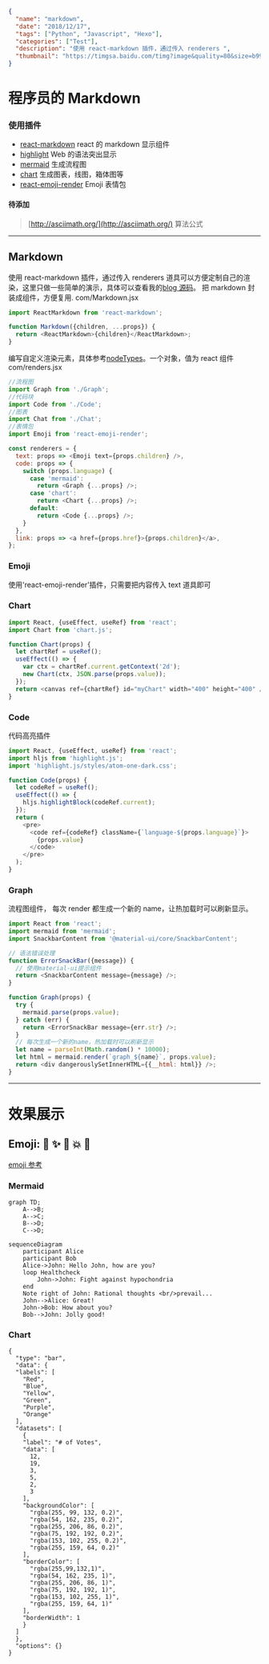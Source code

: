 ```json data
{
  "name": "markdown",
  "date": "2018/12/17",
  "tags": ["Python", "Javascript", "Hexo"],
  "categories": ["Test"],
  "description": "使用 react-markdown 插件，通过传入 renderers ",
  "thumbnail": "https://timgsa.baidu.com/timg?image&quality=80&size=b9999_10000&sec=1544809697737&di=bac48385254ad9967d4943b339f0c6df&imgtype=0&src=http%3A%2F%2Fimage2.xyzs.com%2Fupload%2Fa6%2F66%2F326%2F20150507%2F143093648599519_0.jpg"
}
```

# 程序员的 Markdown

### 使用插件

- [react-markdown](https://github.com/rexxars/react-markdown) react 的 markdown 显示组件
- [highlight](https://highlightjs.org/) Web 的语法突出显示
- [mermaid](https://mermaidjs.github.io/) 生成流程图
- [chart](https://www.chartjs.org/docs/) 生成图表，线图，箱体图等
- [react-emoji-render](https://github.com/tommoor/react-emoji-render) Emoji 表情包

#### 待添加

> [http://asciimath.org/](http://asciimath.org/) 算法公式

---

## Markdown

使用 react-markdown 插件，通过传入 renderers 道具可以方便定制自己的渲染，这里只做一些简单的演示，具体可以查看我的[blog 源码](https://github.com/zuotang/MyBlog/tree/master/src/components/markdown)。
把 markdown 封装成组件，方便复用.
com/Markdown.jsx

```js
import ReactMarkdown from 'react-markdown';

function Markdown({children, ...props}) {
  return <ReactMarkdown>{children}</ReactMarkdown>;
}
```

编写自定义渲染元素，具体参考[nodeTypes](https://github.com/rexxars/react-markdown#node-types)。一个对象，值为 react 组件
com/renders.jsx

```js
//流程图
import Graph from './Graph';
//代码块
import Code from './Code';
//图表
import Chat from './Chat';
//表情包
import Emoji from 'react-emoji-render';

const renderers = {
  text: props => <Emoji text={props.children} />,
  code: props => {
    switch (props.language) {
      case 'mermaid':
        return <Graph {...props} />;
      case 'chart':
        return <Chart {...props} />;
      default:
        return <Code {...props} />;
    }
  },
  link: props => <a href={props.href}>{props.children}</a>,
};
```

### Emoji

使用'react-emoji-render'插件，只需要把内容传入 text 道具即可

### Chart

```js
import React, {useEffect, useRef} from 'react';
import Chart from 'chart.js';

function Chart(props) {
  let chartRef = useRef();
  useEffect(() => {
    var ctx = chartRef.current.getContext('2d');
    new Chart(ctx, JSON.parse(props.value));
  });
  return <canvas ref={chartRef} id="myChart" width="400" height="400" />;
}
```

### Code

代码高亮插件

```js
import React, {useEffect, useRef} from 'react';
import hljs from 'highlight.js';
import 'highlight.js/styles/atom-one-dark.css';

function Code(props) {
  let codeRef = useRef();
  useEffect(() => {
    hljs.highlightBlock(codeRef.current);
  });
  return (
    <pre>
      <code ref={codeRef} className={`language-${props.language}`}>
        {props.value}
      </code>
    </pre>
  );
}
```

### Graph

流程图组件， 每次 render 都生成一个新的 name，让热加载时可以刷新显示。

```js
import React from 'react';
import mermaid from 'mermaid';
import SnackbarContent from '@material-ui/core/SnackbarContent';

// 语法错误处理
function ErrorSnackBar({message}) {
  // 使用material-ui提示组件
  return <SnackbarContent message={message} />;
}

function Graph(props) {
  try {
    mermaid.parse(props.value);
  } catch (err) {
    return <ErrorSnackBar message={err.str} />;
  }
  // 每次生成一个新的name，热加载时可以刷新显示
  let name = parseInt(Math.random() * 10000);
  let html = mermaid.render(`graph_${name}`, props.value);
  return <div dangerouslySetInnerHTML={{__html: html}} />;
}
```

---

# 效果展示

## Emoji: :panda_face: :sparkles: :camel: :boom: :pig:

[emoji 参考](https://www.webpagefx.com/tools/emoji-cheat-sheet/)

### Mermaid

```mermaid
graph TD;
    A-->B;
    A-->C;
    B-->D;
    C-->D;

```

```mermaid
sequenceDiagram
    participant Alice
    participant Bob
    Alice->John: Hello John, how are you?
    loop Healthcheck
        John->John: Fight against hypochondria
    end
    Note right of John: Rational thoughts <br/>prevail...
    John-->Alice: Great!
    John->Bob: How about you?
    Bob-->John: Jolly good!
```

### Chart

```chart
{
  "type": "bar",
  "data": {
  "labels": [
    "Red",
    "Blue",
    "Yellow",
    "Green",
    "Purple",
    "Orange"
  ],
  "datasets": [
    {
    "label": "# of Votes",
    "data": [
      12,
      19,
      3,
      5,
      2,
      3
    ],
    "backgroundColor": [
      "rgba(255, 99, 132, 0.2)",
      "rgba(54, 162, 235, 0.2)",
      "rgba(255, 206, 86, 0.2)",
      "rgba(75, 192, 192, 0.2)",
      "rgba(153, 102, 255, 0.2)",
      "rgba(255, 159, 64, 0.2)"
    ],
    "borderColor": [
      "rgba(255,99,132,1)",
      "rgba(54, 162, 235, 1)",
      "rgba(255, 206, 86, 1)",
      "rgba(75, 192, 192, 1)",
      "rgba(153, 102, 255, 1)",
      "rgba(255, 159, 64, 1)"
    ],
    "borderWidth": 1
    }
  ]
  },
  "options": {}
}
```
